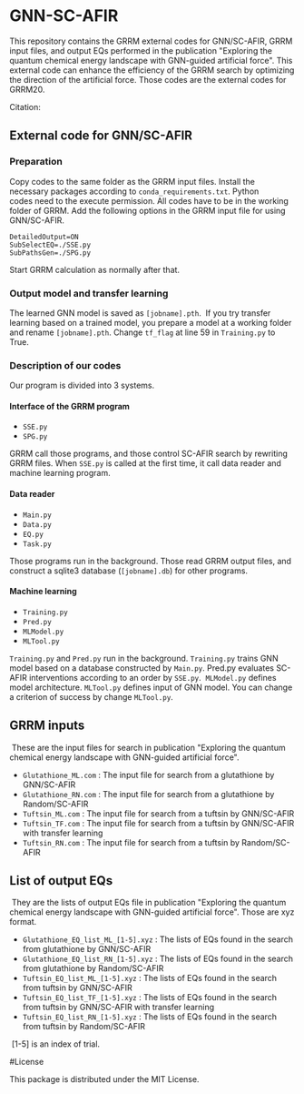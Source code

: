 # GNN-SC-AFIR

This repository contains the GRRM external codes for GNN/SC-AFIR, GRRM input files, and output EQs performed in the publication "Exploring the quantum chemical energy landscape with GNN-guided artificial force". This external code can enhance the efficiency of the GRRM search by optimizing the direction of the artificial force. Those codes are the external codes for GRRM20.

Citation: 

## External code for GNN/SC-AFIR

### Preparation

Copy codes to the same folder as the GRRM input files. Install the necessary packages according to `conda_requirements.txt`. Python codes need to the execute permission. All codes have to be in the working folder of GRRM. Add the following options in the GRRM input file for using GNN/SC-AFIR.

```
DetailedOutput=ON
SubSelectEQ=./SSE.py
SubPathsGen=./SPG.py
```

Start GRRM calculation as normally after that.

### Output model and transfer learning

The learned GNN model is saved as `[jobname].pth`. 
If you try transfer learning based on a trained model, you prepare a model at a working folder and rename `[jobname].pth`. Change `tf_flag` at line 59 in `Training.py` to True.

### Description of our codes

Our program is divided into 3 systems.

#### Interface of the GRRM program

* `SSE.py`
* `SPG.py`

GRRM call those programs, and those control SC-AFIR search by rewriting GRRM files. When `SSE.py` is called at the first time, it call data reader and machine learning program.

#### Data reader

* `Main.py`
* `Data.py`
* `EQ.py`
* `Task.py`

Those programs run in the background. Those read GRRM output files, and construct a sqlite3 database (`[jobname].db`) for other programs.

#### Machine learning

* `Training.py`
* `Pred.py`
* `MLModel.py`
* `MLTool.py`

`Training.py` and `Pred.py` run in the background. `Training.py` trains GNN model based on a database constructed by `Main.py`. Pred.py evaluates SC-AFIR interventions according to an order by `SSE.py`. 
`MLModel.py` defines model architecture. `MLTool.py` defines input of GNN model. You can change a criterion of success by change `MLTool.py`.

## GRRM inputs

 These are the input files for search in publication "Exploring the quantum chemical energy landscape with GNN-guided artificial force".

* `Glutathione_ML.com` : The input file for search from a glutathione by GNN/SC-AFIR
* `Glutathione_RN.com` : The input file for search from a glutathione by Random/SC-AFIR
* `Tuftsin_ML.com` : The input file for search from a tuftsin by GNN/SC-AFIR
* `Tuftsin_TF.com` : The input file for search from a tuftsin by GNN/SC-AFIR with transfer learning
* `Tuftsin_RN.com` : The input file for search from a tuftsin by Random/SC-AFIR

## List of output EQs

 They are the lists of output EQs file in publication "Exploring the quantum chemical energy landscape with GNN-guided artificial force". Those are xyz format.

* `Glutathione_EQ_list_ML_[1-5].xyz` : The lists of EQs found in the search from glutathione by GNN/SC-AFIR
* `Glutathione_EQ_list_RN_[1-5].xyz` : The lists of EQs found in the search from glutathione by Random/SC-AFIR
* `Tuftsin_EQ_list_ML_[1-5].xyz` : The lists of EQs found in the search from tuftsin by GNN/SC-AFIR
* `Tuftsin_EQ_list_TF_[1-5].xyz` : The lists of EQs found in the search from tuftsin by GNN/SC-AFIR with transfer learning
* `Tuftsin_EQ_list_RN_[1-5].xyz` : The lists of EQs found in the search from tuftsin by Random/SC-AFIR
 

 [1-5] is an index of trial.
 
 #License
 
 This package is distributed under the MIT License.
